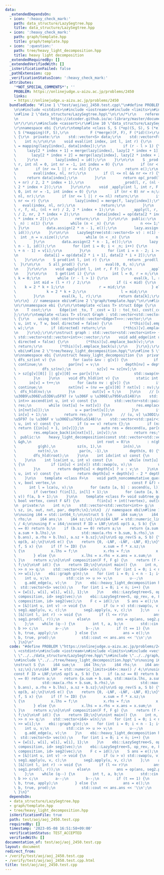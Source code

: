```yaml
---
data:
  _extendedDependsOn:
  - icon: ':heavy_check_mark:'
    path: data_structure/LazySegtree.hpp
    title: data_structure/LazySegtree.hpp
  - icon: ':heavy_check_mark:'
    path: graph/template.hpp
    title: graph/template.hpp
  - icon: ':question:'
    path: tree/heavy_light_decomposition.hpp
    title: heavy light decomposition
  _extendedRequiredBy: []
  _extendedVerifiedWith: []
  _isVerificationFailed: false
  _pathExtension: cpp
  _verificationStatusIcon: ':heavy_check_mark:'
  attributes:
    '*NOT_SPECIAL_COMMENTS*': ''
    PROBLEM: https://onlinejudge.u-aizu.ac.jp/problems/2450
    links:
    - https://onlinejudge.u-aizu.ac.jp/problems/2450
  bundledCode: "#line 1 \"test/aoj/aoj_2450.test.cpp\"\n#define PROBLEM \"https://onlinejudge.u-aizu.ac.jp/problems/2450\"\
    \n\n#include <cstdint>\n#include <iostream>\n#include <limits>\n#include <vector>\n\
    \n#line 2 \"data_structure/LazySegtree.hpp\"\n\r\n/*\r\n    reference: https://beet-aizu.hatenablog.com/entry/2017/12/01/225955\r\
    \n               https://atcoder.github.io/ac-library/master/document_ja/lazysegtree.html\r\
    \n*/\r\n\r\n#include <cassert>\r\n#line 10 \"data_structure/LazySegtree.hpp\"\n\
    \r\nnamespace ebi {\r\n\r\ntemplate <class S, S (*op)(S, S), S (*e)(), class F,\
    \ S (*mapping)(F, S),\r\n          F (*merge)(F, F), F (*id)()>\r\nstruct LazySegtree\
    \ {\r\n  private:\r\n    std::vector<S> data;\r\n    std::vector<F> lazy;\r\n\
    \    int n;\r\n\r\n    void eval(int index, int l, int r) {\r\n        data[index]\
    \ = mapping(lazy[index], data[index]);\r\n        if (r - l > 1) {\r\n       \
    \     lazy[2 * index + 1] = merge(lazy[index], lazy[2 * index + 1]);\r\n     \
    \       lazy[2 * index + 2] = merge(lazy[index], lazy[2 * index + 2]);\r\n   \
    \     }\r\n        lazy[index] = id();\r\n    }\r\n\r\n    S _prod(int l, int\
    \ r, int nl = 0, int nr = -1, int index = 0) {\r\n        if (nr < 0) nr = n;\r\
    \n        if (nr <= l || r <= nl) {\r\n            return e();\r\n        }\r\n\
    \        eval(index, nl, nr);\r\n        if (l <= nl && nr <= r) {\r\n       \
    \     return data[index];\r\n        }\r\n        return op(_prod(l, r, nl, (nl\
    \ + nr) / 2, 2 * index + 1),\r\n                  _prod(l, r, (nl + nr) / 2, nr,\
    \ 2 * index + 2));\r\n    }\r\n\r\n    void _apply(int l, int r, F f, int nl =\
    \ 0, int nr = -1, int index = 0) {\r\n        if (nr < 0) nr = n;\r\n        eval(index,\
    \ nl, nr);\r\n        if (nr <= l || r <= nl) return;\r\n        if (l <= nl &&\
    \ nr <= r) {\r\n            lazy[index] = merge(f, lazy[index]);\r\n         \
    \   eval(index, nl, nr);\r\n            return;\r\n        }\r\n        _apply(l,\
    \ r, f, nl, (nl + nr) / 2, 2 * index + 1);\r\n        _apply(l, r, f, (nl + nr)\
    \ / 2, nr, 2 * index + 2);\r\n        data[index] = op(data[2 * index + 1], data[2\
    \ * index + 2]);\r\n        return;\r\n    }\r\n\r\n  public:\r\n    LazySegtree(int\
    \ _n) : n(1) {\r\n        while (n < _n) {\r\n            n <<= 1;\r\n       \
    \ }\r\n        data.assign(2 * n - 1, e());\r\n        lazy.assign(2 * n - 1,\
    \ id());\r\n    }\r\n\r\n    LazySegtree(std::vector<S> v) : n(1) {\r\n      \
    \  int _n = v.size();\r\n        while (n < _n) {\r\n            n <<= 1;\r\n\
    \        }\r\n        data.assign(2 * n - 1, e());\r\n        lazy.assign(2 *\
    \ n - 1, id());\r\n        for (int i = 0; i < _n; i++) {\r\n            data[i\
    \ + n - 1] = v[i];\r\n        }\r\n        for (int i = n - 2; i >= 0; i--) {\r\
    \n            data[i] = op(data[2 * i + 1], data[2 * i + 2]);\r\n        }\r\n\
    \    }\r\n\r\n    S prod(int l, int r) {\r\n        return _prod(l, r);\r\n  \
    \  }\r\n\r\n    S all_prod() {\r\n        eval(0, 0, n);\r\n        return data[0];\r\
    \n    }\r\n\r\n    void apply(int l, int r, F f) {\r\n        _apply(l, r, f);\r\
    \n    }\r\n\r\n    S get(int i) {\r\n        int l = 0, r = n;\r\n        int\
    \ k = 0;\r\n        while (r - l > 1) {\r\n            eval(k, l, r);\r\n    \
    \        int mid = (l + r) / 2;\r\n            if (i < mid) {\r\n            \
    \    k = 2 * k + 1;\r\n                r = mid;\r\n            } else {\r\n  \
    \              k = 2 * k + 2;\r\n                l = mid;\r\n            }\r\n\
    \        }\r\n        eval(k, l, r);\r\n        return data[k];\r\n    }\r\n};\r\
    \n\r\n}  // namespace ebi\n#line 2 \"graph/template.hpp\"\n\r\n#line 4 \"graph/template.hpp\"\
    \n\r\nnamespace ebi {\r\n\r\ntemplate <class T> struct Edge {\r\n    int to;\r\
    \n    T cost;\r\n    Edge(int _to, T _cost = 1) : to(_to), cost(_cost) {}\r\n\
    };\r\n\r\ntemplate <class T> struct Graph : std::vector<std::vector<Edge<T>>>\
    \ {\r\n    using std::vector<std::vector<Edge<T>>>::vector;\r\n    void add_edge(int\
    \ u, int v, T w, bool directed = false) {\r\n        (*this)[u].emplace_back(v,\
    \ w);\r\n        if (directed) return;\r\n        (*this)[v].emplace_back(u, w);\r\
    \n    }\r\n};\r\n\r\nstruct graph : std::vector<std::vector<int>> {\r\n    using\
    \ std::vector<std::vector<int>>::vector;\r\n    void add_edge(int u, int v, bool\
    \ directed = false) {\r\n        (*this)[u].emplace_back(v);\r\n        if (directed)\
    \ return;\r\n        (*this)[v].emplace_back(u);\r\n    }\r\n};\r\n\r\n}  // namespace\
    \ ebi\n#line 2 \"tree/heavy_light_decomposition.hpp\"\n\n#line 5 \"tree/heavy_light_decomposition.hpp\"\
    \n\nnamespace ebi {\n\nstruct heavy_light_decomposition {\n  private:\n    void\
    \ dfs_sz(int v) {\n        for (auto &nv : g[v]) {\n            if (nv == par[v])\
    \ continue;\n            par[nv] = v;\n            depth[nv] = depth[v] + 1;\n\
    \            dfs_sz(nv);\n            sz[v] += sz[nv];\n            if (sz[nv]\
    \ > sz[g[v][0]] || g[v][0] == par[v])\n                std::swap(nv, g[v][0]);\n\
    \        }\n    }\n\n    void dfs_hld(int v) {\n        static int t = 0;\n  \
    \      in[v] = t++;\n        for (auto nv : g[v]) {\n            if (nv == par[v])\
    \ continue;\n            nxt[nv] = (nv == g[v][0] ? nxt[v] : nv);\n          \
    \  dfs_hld(nv);\n        }\n        out[v] = t;\n    }\n\n    // [u, v) \u30D1\
    \u30B9\u306E\u53D6\u5F97 (v \u306F u \u306E\u7956\u5148)\n    std::vector<std::pair<int,\
    \ int>> ascend(int u, int v) const {\n        std::vector<std::pair<int, int>>\
    \ res;\n        while (nxt[u] != nxt[v]) {\n            res.emplace_back(in[u],\
    \ in[nxt[u]]);\n            u = par[nxt[u]];\n        }\n        if (u != v) res.emplace_back(in[u],\
    \ in[v] + 1);\n        return res;\n    }\n\n    // (u, v] \u30D1\u30B9\u306E\u53D6\
    \u5F97 (u \u306F v \u306E\u7956\u5148)\n    std::vector<std::pair<int, int>> descend(int\
    \ u, int v) const {\n        if (u == v) return {};\n        if (nxt[u] == nxt[v])\
    \ return {{in[u] + 1, in[v]}};\n        auto res = descend(u, par[nxt[v]]);\n\
    \        res.emplace_back(in[nxt[v]], in[v]);\n        return res;\n    }\n\n\
    \  public:\n    heavy_light_decomposition(const std::vector<std::vector<int>>\
    \ &gh,\n                              int root = 0)\n        : n(gh.size()),\n\
    \          g(gh),\n          sz(n, 1),\n          in(n),\n          out(n),\n\
    \          nxt(n),\n          par(n, -1),\n          depth(n, 0) {\n        dfs_sz(root);\n\
    \        dfs_hld(root);\n    }\n\n    int idx(int u) const {\n        return in[u];\n\
    \    }\n\n    int lca(int u, int v) const {\n        while (nxt[u] != nxt[v])\
    \ {\n            if (in[u] < in[v]) std::swap(u, v);\n            u = par[nxt[u]];\n\
    \        }\n        return depth[u] < depth[v] ? u : v;\n    }\n\n    int distance(int\
    \ u, int v) const {\n        return depth[u] + depth[v] - 2 * depth[lca(u, v)];\n\
    \    }\n\n    template <class F>\n    void path_noncommutative_query(int u, int\
    \ v, bool vertex,\n                                   const F &f) const {\n  \
    \      int l = lca(u, v);\n        for (auto [a, b] : ascend(u, l)) f(a + 1, b);\n\
    \        if (vertex) f(in[l], in[l] + 1);\n        for (auto [a, b] : descend(l,\
    \ v)) f(a, b + 1);\n    }\n\n    template <class F> void subtree_query(int u,\
    \ bool vertex, const F &f) {\n        f(in[u] + int(!vertex), out[u]);\n    }\n\
    \n  private:\n    int n;\n    std::vector<std::vector<int>> g;\n    std::vector<int>\
    \ sz, in, out, nxt, par, depth;\n};\n\n}  // namespace ebi\n#line 11 \"test/aoj/aoj_2450.test.cpp\"\
    \n\nusing i64 = std::int64_t;\n\nstruct S {\n    i64 sum;\n    i64 lhs;\n    i64\
    \ rhs;\n    i64 ans;\n    i64 sz;\n};\n\ni64 LNF = std::numeric_limits<i64>::max()\
    \ / 4;\n\nusing F = i64;\nconst F ID = LNF;\n\nS op(S a, S b) {\n    if (a.sz\
    \ == 0) return b;\n    if (b.sz == 0) return a;\n    return {a.sum + b.sum, std::max(a.lhs,\
    \ a.sum + b.lhs),\n            std::max(a.rhs + b.sum, b.rhs),\n            std::max(std::max(a.ans,\
    \ b.ans), a.rhs + b.lhs), a.sz + b.sz};\n}\n\nS op_rev(S a, S b) {\n    return\
    \ op(b, a);\n}\n\nS e() {\n    return {0, -LNF, -LNF, -LNF, 0};\n}\n\nS mapping(F\
    \ f, S x) {\n    if (f != ID) {\n        x.sum = f * x.sz;\n        if (f < 0)\
    \ {\n            x.lhs = f;\n            x.rhs = f;\n            x.ans = f;\n\
    \        } else {\n            x.lhs = x.rhs = x.ans = x.sum;\n        }\n   \
    \ }\n    return x;\n}\n\nF composition(F f, F g) {\n    return (f == ID) ? g :\
    \ f;\n}\n\nF id() {\n    return ID;\n}\n\nint main() {\n    int n, q;\n    std::cin\
    \ >> n >> q;\n    std::vector<i64> w(n);\n    for (int i = 0; i < n; i++) std::cin\
    \ >> w[i];\n    ebi::graph g(n);\n    for (int i = 0; i < n - 1; i++) {\n    \
    \    int u, v;\n        std::cin >> u >> v;\n        u--;\n        v--;\n    \
    \    g.add_edge(u, v);\n    }\n    ebi::heavy_light_decomposition hld(g);\n  \
    \  std::vector<S> vec(n);\n    for (int i = 0; i < n; i++) {\n        vec[hld.idx(i)]\
    \ = {w[i], w[i], w[i], w[i], 1};\n    }\n    ebi::LazySegtree<S, op, e, F, mapping,\
    \ composition, id> seg1(vec);\n    ebi::LazySegtree<S, op_rev, e, F, mapping,\
    \ composition, id> seg2(vec);\n    F c = id();\n    S ans = e();\n    auto apply\
    \ = [&](int u, int v) -> void {\n        if (u > v) std::swap(u, v);\n       \
    \ seg1.apply(u, v, c);\n        seg2.apply(u, v, c);\n    };\n    auto prod =\
    \ [&](int l, int r) -> void {\n        if (l <= r)\n            ans = op(ans,\
    \ seg1.prod(l, r));\n        else\n            ans = op(ans, seg2.prod(r, l));\n\
    \    };\n    while (q--) {\n        int t, a, b;\n        std::cin >> t >> a >>\
    \ b >> c;\n        a--;\n        b--;\n        if (t == 1) {\n            hld.path_noncommutative_query(a,\
    \ b, true, apply);\n        } else {\n            ans = e();\n            hld.path_noncommutative_query(a,\
    \ b, true, prod);\n            std::cout << ans.ans << '\\n';\n        }\n   \
    \ }\n}\n"
  code: "#define PROBLEM \"https://onlinejudge.u-aizu.ac.jp/problems/2450\"\n\n#include\
    \ <cstdint>\n#include <iostream>\n#include <limits>\n#include <vector>\n\n#include\
    \ \"../../data_structure/LazySegtree.hpp\"\n#include \"../../graph/template.hpp\"\
    \n#include \"../../tree/heavy_light_decomposition.hpp\"\n\nusing i64 = std::int64_t;\n\
    \nstruct S {\n    i64 sum;\n    i64 lhs;\n    i64 rhs;\n    i64 ans;\n    i64\
    \ sz;\n};\n\ni64 LNF = std::numeric_limits<i64>::max() / 4;\n\nusing F = i64;\n\
    const F ID = LNF;\n\nS op(S a, S b) {\n    if (a.sz == 0) return b;\n    if (b.sz\
    \ == 0) return a;\n    return {a.sum + b.sum, std::max(a.lhs, a.sum + b.lhs),\n\
    \            std::max(a.rhs + b.sum, b.rhs),\n            std::max(std::max(a.ans,\
    \ b.ans), a.rhs + b.lhs), a.sz + b.sz};\n}\n\nS op_rev(S a, S b) {\n    return\
    \ op(b, a);\n}\n\nS e() {\n    return {0, -LNF, -LNF, -LNF, 0};\n}\n\nS mapping(F\
    \ f, S x) {\n    if (f != ID) {\n        x.sum = f * x.sz;\n        if (f < 0)\
    \ {\n            x.lhs = f;\n            x.rhs = f;\n            x.ans = f;\n\
    \        } else {\n            x.lhs = x.rhs = x.ans = x.sum;\n        }\n   \
    \ }\n    return x;\n}\n\nF composition(F f, F g) {\n    return (f == ID) ? g :\
    \ f;\n}\n\nF id() {\n    return ID;\n}\n\nint main() {\n    int n, q;\n    std::cin\
    \ >> n >> q;\n    std::vector<i64> w(n);\n    for (int i = 0; i < n; i++) std::cin\
    \ >> w[i];\n    ebi::graph g(n);\n    for (int i = 0; i < n - 1; i++) {\n    \
    \    int u, v;\n        std::cin >> u >> v;\n        u--;\n        v--;\n    \
    \    g.add_edge(u, v);\n    }\n    ebi::heavy_light_decomposition hld(g);\n  \
    \  std::vector<S> vec(n);\n    for (int i = 0; i < n; i++) {\n        vec[hld.idx(i)]\
    \ = {w[i], w[i], w[i], w[i], 1};\n    }\n    ebi::LazySegtree<S, op, e, F, mapping,\
    \ composition, id> seg1(vec);\n    ebi::LazySegtree<S, op_rev, e, F, mapping,\
    \ composition, id> seg2(vec);\n    F c = id();\n    S ans = e();\n    auto apply\
    \ = [&](int u, int v) -> void {\n        if (u > v) std::swap(u, v);\n       \
    \ seg1.apply(u, v, c);\n        seg2.apply(u, v, c);\n    };\n    auto prod =\
    \ [&](int l, int r) -> void {\n        if (l <= r)\n            ans = op(ans,\
    \ seg1.prod(l, r));\n        else\n            ans = op(ans, seg2.prod(r, l));\n\
    \    };\n    while (q--) {\n        int t, a, b;\n        std::cin >> t >> a >>\
    \ b >> c;\n        a--;\n        b--;\n        if (t == 1) {\n            hld.path_noncommutative_query(a,\
    \ b, true, apply);\n        } else {\n            ans = e();\n            hld.path_noncommutative_query(a,\
    \ b, true, prod);\n            std::cout << ans.ans << '\\n';\n        }\n   \
    \ }\n}"
  dependsOn:
  - data_structure/LazySegtree.hpp
  - graph/template.hpp
  - tree/heavy_light_decomposition.hpp
  isVerificationFile: true
  path: test/aoj/aoj_2450.test.cpp
  requiredBy: []
  timestamp: '2023-05-08 16:51:58+09:00'
  verificationStatus: TEST_ACCEPTED
  verifiedWith: []
documentation_of: test/aoj/aoj_2450.test.cpp
layout: document
redirect_from:
- /verify/test/aoj/aoj_2450.test.cpp
- /verify/test/aoj/aoj_2450.test.cpp.html
title: test/aoj/aoj_2450.test.cpp
---
```

